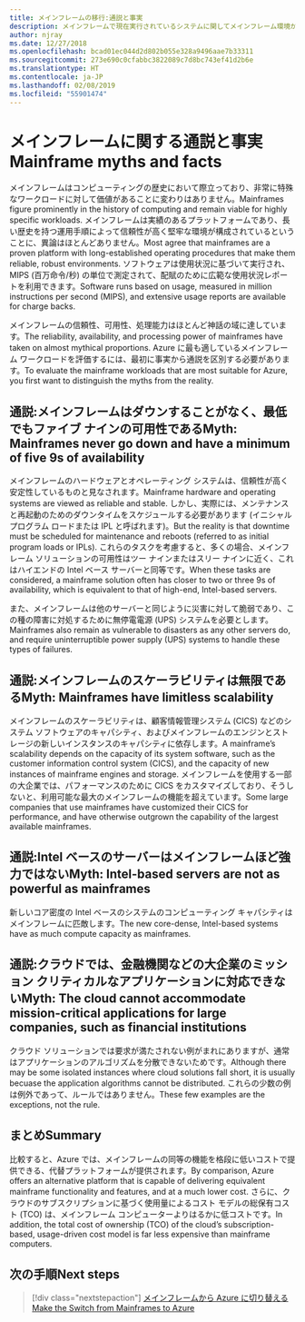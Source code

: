 ```yaml
---
title: メインフレームの移行:通説と事実
description: メインフレームで現在実行されているシステムに関してメインフレーム環境から Azure にアプリケーションを移行します。Azure は可用性が高く、拡張可能なインフラストラクチャであることが証明されています。
author: njray
ms.date: 12/27/2018
ms.openlocfilehash: bcad01ec044d2d802b055e328a9496aae7b33311
ms.sourcegitcommit: 273e690c0cfabbc3822089c7d8bc743ef41d2b6e
ms.translationtype: HT
ms.contentlocale: ja-JP
ms.lasthandoff: 02/08/2019
ms.locfileid: "55901474"
---
```

# <a name="mainframe-myths-and-facts"></a><span data-ttu-id="e9182-103">メインフレームに関する通説と事実</span><span class="sxs-lookup"><span data-stu-id="e9182-103">Mainframe myths and facts</span></span>

<span data-ttu-id="e9182-104">メインフレームはコンピューティングの歴史において際立っており、非常に特殊なワークロードに対して価値があることに変わりはありません。</span><span class="sxs-lookup"><span data-stu-id="e9182-104">Mainframes figure prominently in the history of computing and remain viable for highly specific workloads.</span></span> <span data-ttu-id="e9182-105">メインフレームは実績のあるプラットフォームであり、長い歴史を持つ運用手順によって信頼性が高く堅牢な環境が構成されているということに、異論はほとんどありません。</span><span class="sxs-lookup"><span data-stu-id="e9182-105">Most agree that mainframes are a proven platform with long-established operating procedures that make them reliable, robust environments.</span></span> <span data-ttu-id="e9182-106">ソフトウェアは使用状況に基づいて実行され、MIPS (百万命令/秒) の単位で測定されて、配賦のために広範な使用状況レポートを利用できます。</span><span class="sxs-lookup"><span data-stu-id="e9182-106">Software runs based on usage, measured in million instructions per second (MIPS), and extensive usage reports are available for charge backs.</span></span>

<span data-ttu-id="e9182-107">メインフレームの信頼性、可用性、処理能力はほとんど神話の域に達しています。</span><span class="sxs-lookup"><span data-stu-id="e9182-107">The reliability, availability, and processing power of mainframes have taken on almost mythical proportions.</span></span> <span data-ttu-id="e9182-108">Azure に最も適しているメインフレーム ワークロードを評価するには、最初に事実から通説を区別する必要があります。</span><span class="sxs-lookup"><span data-stu-id="e9182-108">To evaluate the mainframe workloads that are most suitable for Azure, you first want to distinguish the myths from the reality.</span></span>

## <a name="myth-mainframes-never-go-down-and-have-a-minimum-of-five-9s-of-availability"></a><span data-ttu-id="e9182-109">通説:メインフレームはダウンすることがなく、最低でもファイブ ナインの可用性である</span><span class="sxs-lookup"><span data-stu-id="e9182-109">Myth: Mainframes never go down and have a minimum of five 9s of availability</span></span>

<span data-ttu-id="e9182-110">メインフレームのハードウェアとオペレーティング システムは、信頼性が高く安定性しているものと見なされます。</span><span class="sxs-lookup"><span data-stu-id="e9182-110">Mainframe hardware and operating systems are viewed as reliable and stable.</span></span> <span data-ttu-id="e9182-111">しかし、実際には、メンテナンスと再起動のためのダウンタイムをスケジュールする必要があります (イニシャル プログラム ロードまたは IPL と呼ばれます)。</span><span class="sxs-lookup"><span data-stu-id="e9182-111">But the reality is that downtime must be scheduled for maintenance and reboots (referred to as initial program loads or IPLs).</span></span> <span data-ttu-id="e9182-112">これらのタスクを考慮すると、多くの場合、メインフレーム ソリューションの可用性はツー ナインまたはスリー ナインに近く、これはハイエンドの Intel ベース サーバーと同等です。</span><span class="sxs-lookup"><span data-stu-id="e9182-112">When these tasks are considered, a mainframe solution often has closer to two or three 9s of availability, which is equivalent to that of high-end, Intel-based servers.</span></span>

<span data-ttu-id="e9182-113">また、メインフレームは他のサーバーと同じように災害に対して脆弱であり、この種の障害に対処するために無停電電源 (UPS) システムを必要とします。</span><span class="sxs-lookup"><span data-stu-id="e9182-113">Mainframes also remain as vulnerable to disasters as any other servers do, and require uninterruptible power supply (UPS) systems to handle these types of failures.</span></span>

## <a name="myth-mainframes-have-limitless-scalability"></a><span data-ttu-id="e9182-114">通説:メインフレームのスケーラビリティは無限である</span><span class="sxs-lookup"><span data-stu-id="e9182-114">Myth: Mainframes have limitless scalability</span></span>

<span data-ttu-id="e9182-115">メインフレームのスケーラビリティは、顧客情報管理システム (CICS) などのシステム ソフトウェアのキャパシティ、およびメインフレームのエンジンとストレージの新しいインスタンスのキャパシティに依存します。</span><span class="sxs-lookup"><span data-stu-id="e9182-115">A mainframe’s scalability depends on the capacity of its system software, such as the customer information control system (CICS), and the capacity of new instances of mainframe engines and storage.</span></span> <span data-ttu-id="e9182-116">メインフレームを使用する一部の大企業では、パフォーマンスのために CICS をカスタマイズしており、そうしないと、利用可能な最大のメインフレームの機能を超えています。</span><span class="sxs-lookup"><span data-stu-id="e9182-116">Some large companies that use mainframes have customized their CICS for performance, and have otherwise outgrown the capability of the largest available mainframes.</span></span>

## <a name="myth-intel-based-servers-are-not-as-powerful-as-mainframes"></a><span data-ttu-id="e9182-117">通説:Intel ベースのサーバーはメインフレームほど強力ではない</span><span class="sxs-lookup"><span data-stu-id="e9182-117">Myth: Intel-based servers are not as powerful as mainframes</span></span>

<span data-ttu-id="e9182-118">新しいコア密度の Intel ベースのシステムのコンピューティング キャパシティはメインフレームに匹敵します。</span><span class="sxs-lookup"><span data-stu-id="e9182-118">The new core-dense, Intel-based systems have as much compute capacity as mainframes.</span></span>

## <a name="myth-the-cloud-cannot-accommodate-mission-critical-applications-for-large-companies-such-as-financial-institutions"></a><span data-ttu-id="e9182-119">通説:クラウドでは、金融機関などの大企業のミッション クリティカルなアプリケーションに対応できない</span><span class="sxs-lookup"><span data-stu-id="e9182-119">Myth: The cloud cannot accommodate mission-critical applications for large companies, such as financial institutions</span></span>

<span data-ttu-id="e9182-120">クラウド ソリューションでは要求が満たされない例がまれにありますが、通常はアプリケーションのアルゴリズムを分散できないためです。</span><span class="sxs-lookup"><span data-stu-id="e9182-120">Although there may be some isolated instances where cloud solutions fall short, it is usually becuase the application algorithms cannot be distributed.</span></span> <span data-ttu-id="e9182-121">これらの少数の例は例外であって、ルールではありません。</span><span class="sxs-lookup"><span data-stu-id="e9182-121">These few examples are the exceptions, not the rule.</span></span>

## <a name="summary"></a><span data-ttu-id="e9182-122">まとめ</span><span class="sxs-lookup"><span data-stu-id="e9182-122">Summary</span></span>

<span data-ttu-id="e9182-123">比較すると、Azure では、メインフレームの同等の機能を格段に低いコストで提供できる、代替プラットフォームが提供されます。</span><span class="sxs-lookup"><span data-stu-id="e9182-123">By comparison, Azure offers  an alternative platform that is capable of delivering equivalent mainframe functionality and features, and at a much lower cost.</span></span> <span data-ttu-id="e9182-124">さらに、クラウドのサブスクリプションに基づく使用量によるコスト モデルの総保有コスト (TCO) は、メインフレーム コンピューターよりはるかに低コストです。</span><span class="sxs-lookup"><span data-stu-id="e9182-124">In addition, the total cost of ownership (TCO) of the cloud’s subscription-based, usage-driven cost model is far less expensive than mainframe computers.</span></span>

## <a name="next-steps"></a><span data-ttu-id="e9182-125">次の手順</span><span class="sxs-lookup"><span data-stu-id="e9182-125">Next steps</span></span>

> [!div class="nextstepaction"]
> [<span data-ttu-id="e9182-126">メインフレームから Azure に切り替える</span><span class="sxs-lookup"><span data-stu-id="e9182-126">Make the Switch from Mainframes to Azure</span></span>](migration-strategies.md)

